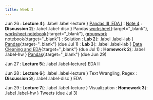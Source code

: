 ```yaml
---
title: Week 2
---
```


Jun 26
: **Lecture 4**{: .label .label-lecture } [Pandas III, EDA I](lecture/lec04)
    : [Note 4](https://ds100.org/course-notes-su23/pandas_3/pandas_3.html)
: **Discussion 2**{: .label .label-disc } Pandas [worksheet](https://drive.google.com/file/d/1Nv371VvjkEVN_hnnbxwFrJ2bZ4NsW0QB/view?usp=sharing){:target="_blank"}, [worksheet notebook](https://data100.datahub.berkeley.edu/hub/user-redirect/git-pull?repo=https%3A%2F%2Fgithub.com%2FDS-100%2Fsu23-materials&branch=main&urlpath=lab%2Ftree%2Fsu23-materials%2Fdisc%2Fdisc02%2Fdisc02-worksheet-blank.ipynb){:target="_blank"}, [groupwork notebook](https://data100.datahub.berkeley.edu/hub/user-redirect/git-pull?repo=https%3A%2F%2Fgithub.com%2FDS-100%2Fsu23-materials&branch=main&urlpath=lab%2Ftree%2Fsu23-materials%2Fdisc%2Fdisc02%2Fdisc02_groupwork.ipynb){:target="_blank"}
    : [Solution](https://drive.google.com/file/d/10rbceDFwobiRN-J7t6uATzGrRJVWybWZ/view?usp=sharing)
: **Lab 2**{: .label .label-lab } [Pandas](https://data100.datahub.berkeley.edu/hub/user-redirect/git-pull?repo=https%3A%2F%2Fgithub.com%2FDS-100%2Fsu23-materials&branch=main&urlpath=lab%2Ftree%2Fsu23-materials%2Flab%2Flab02%2Flab02.ipynb){:target="_blank"} (due Jul 1)
: **Lab 3**{: .label .label-lab } [Data Cleaning and EDA](https://data100.datahub.berkeley.edu/hub/user-redirect/git-pull?repo=https%3A%2F%2Fgithub.com%2FDS-100%2Fsu23-materials&branch=main&urlpath=lab%2Ftree%2Fsu23-materials%2Flab%2Flab03%2Flab03.ipynb){:target="_blank"} (due Jul 1)
: **Homework 2**{: .label .label-hw } [Pandas](https://data100.datahub.berkeley.edu/hub/user-redirect/git-pull?repo=https%3A%2F%2Fgithub.com%2FDS-100%2Fsu23-materials&branch=main&urlpath=lab%2Ftree%2Fsu23-materials%2Fhw%2Fhw02%2Fhw02.ipynb){:target="_blank"} (due Jun 29)

Jun 27
: **Lecture 5**{: .label .label-lecture} EDA II

Jun 28
: **Lecture 6**{: .label .label-lecture } Text Wrangling, Regex
: **Discussion 3**{: .label .label-disc } EDA

Jun 29
: **Lecture 7**{: .label .label-lecture } Visualization
: **Homework 3**{: .label .label-hw } Tweets (due Jul 3)
